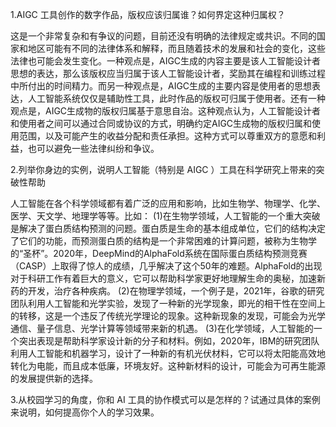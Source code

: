 1.AIGC 工具创作的数字作品，版权应该归属谁？如何界定这种归属权？

这是一个非常复杂和有争议的问题，目前还没有明确的法律规定或共识。不同的国家和地区可能有不同的法律体系和解释，而且随着技术的发展和社会的变化，这些法律也可能会发生变化。一种观点是，AIGC生成的内容主要是该人工智能设计者思想的表达，那么该版权应当归属于该人工智能设计者，奖励其在编程和训练过程中所付出的时间精力。而另一种观点是，AIGC生成的主要内容是使用者的思想表达，人工智能系统仅仅是辅助性工具，此时作品的版权可归属于使用者。还有一种观点是，AIGC生成物的版权归属基于意思自治。这种观点认为，人工智能设计者和使用者之间可以通过合同或协议的方式，明确约定AIGC生成物的版权归属和使用范围，以及可能产生的收益分配和责任承担。这种方式可以尊重双方的意愿和利益，也可以避免一些法律纠纷和争议。

2.列举你身边的实例，说明人工智能（特别是 AIGC ）工具在科学研究上带来的突破性帮助

人工智能在各个科学领域都有着广泛的应用和影响，比如生物学、物理学、化学、医学、天文学、地理学等等。比如：
(1)在生物学领域，人工智能的一个重大突破是解决了蛋白质结构预测的问题。蛋白质是生命的基本组成单位，它们的结构决定了它们的功能，而预测蛋白质的结构是一个非常困难的计算问题，被称为生物学的“圣杯”。2020年，DeepMind的AlphaFold系统在国际蛋白质结构预测竞赛（CASP）上取得了惊人的成绩，几乎解决了这个50年的难题。AlphaFold的出现对于科研工作有着巨大的意义，它可以帮助科学家更好地理解生命的奥秘，加速新药的开发，治疗各种疾病。
(2)在物理学领域，一个例子是，2021年，谷歌的研究团队利用人工智能和光学实验，发现了一种新的光学现象，即光的相干性在空间上的转移，这是一个违反了传统光学理论的现象。这种新现象的发现，可能会为光学通信、量子信息、光学计算等领域带来新的机遇。
(3)在化学领域，人工智能的一个突出表现是帮助科学家设计新的分子和材料。例如，2020年，IBM的研究团队利用人工智能和机器学习，设计了一种新的有机光伏材料，它可以将太阳能高效地转化为电能，而且成本低廉，环境友好。这种新材料的设计，可能会为可再生能源的发展提供新的选择。

3.从校园学习的角度，你和 AI 工具的协作模式可以是怎样的？试通过具体的案例来说明，如何提高你个人的学习效果。

